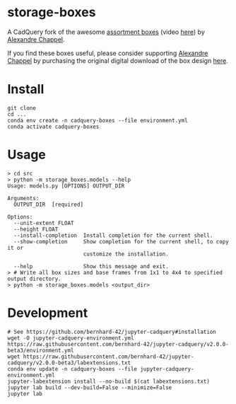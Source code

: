 # storage-boxes

A CadQuery fork of the awesome [assortment boxes][0] (video [here][1]) by [Alexandre Chappel][2].

If you find these boxes useful, please consider supporting [Alexandre Chappel][2] by purchasing the original digital download of the box design [here][0].


[0]: https://www.alch.shop/shop/p/assortment-boxes-v2
[1]: https://youtu.be/VntGnLuwoeY
[2]: https://www.alch.shop/


# Install

```
git clone 
cd ...
conda env create -n cadquery-boxes --file environment.yml 
conda activate cadquery-boxes
```

# Usage

```
> cd src
> python -m storage_boxes.models --help
Usage: models.py [OPTIONS] OUTPUT_DIR

Arguments:
  OUTPUT_DIR  [required]

Options:
  --unit-extent FLOAT
  --height FLOAT
  --install-completion  Install completion for the current shell.
  --show-completion     Show completion for the current shell, to copy it or
                        customize the installation.

  --help                Show this message and exit.
> # Write all box sizes and base frames from 1x1 to 4x4 to specified output directory.
> python -m storage_boxes.models <output_dir>
```

# Development

```
# See https://github.com/bernhard-42/jupyter-cadquery#installation
wget -O jupyter-cadquery-environment.yml https://raw.githubusercontent.com/bernhard-42/jupyter-cadquery/v2.0.0-beta3/environment.yml
wget https://raw.githubusercontent.com/bernhard-42/jupyter-cadquery/v2.0.0-beta3/labextensions.txt
conda env update -n cadquery-boxes --file jupyter-cadquery-environment.yml 
jupyter-labextension install --no-build $(cat labextensions.txt)
jupyter lab build --dev-build=False --minimize=False
jupyter lab
```